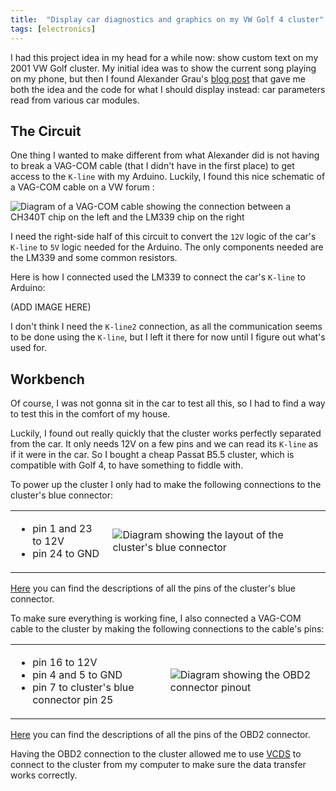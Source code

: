 ```yaml
---
title:  "Display car diagnostics and graphics on my VW Golf 4 cluster"
tags: [electronics]
---
```


I had this project idea in my head for a while now: show custom text on my 2001 VW Golf cluster. My initial idea was to show the current song playing on my phone, but then I found Alexander Grau's [blog post](http://grauonline.de/wordpress/?p=74) that gave me both the idea and the code for what I should display instead: car parameters read from various car modules.

## The Circuit

One thing I wanted to make different from what Alexander did is not having to break a VAG-COM cable (that I didn't have in the first place) to get access to the `K-line` with my Arduino. Luckily, I found this nice schematic of a VAG-COM cable on a VW forum :

![Diagram of a VAG-COM cable showing the connection between a CH340T chip on the left and the LM339 chip on the right](/assets/images/cluster/cable-diagram.gif)

I need the right-side half of this circuit to convert the `12V` logic of the car's `K-line` to `5V` logic needed for the Arduino. The only components needed are the LM339 and some common resistors.

Here is how I connected used the LM339 to connect the car's `K-line` to Arduino:

(ADD IMAGE HERE)

I don't think I need the `K-line2` connection, as all the communication seems to be done using the `K-line`, but I left it there for now until I figure out what's used for.

## Workbench

Of course, I was not gonna sit in the car to test all this, so I had to find a way to test this in the comfort of my house.

Luckily, I found out really quickly that the cluster works perfectly separated from the car. It only needs 12V on a few pins and we can read its `K-line` as if it were in the car. So I bought a cheap Passat B5.5 cluster, which is compatible with Golf 4, to have something to fiddle with.

To power up the cluster I only had to make the following connections to the cluster's blue connector:

|  |  |
| ----------- | ------- |
| <ul><li>pin 1 and 23 to 12V</li><li>pin 24 to GND</li></ul> | <img alt="Diagram showing the layout of the cluster's blue connector" class="sideImage" src="/assets/images/cluster/blue-connector.png" /> |

[Here](https://gist.github.com/surdu/f1fda10304ec736ab188c04226ff0140#file-cluster-blue-connector) you can find the descriptions of all the pins of the cluster's blue connector.

To make sure everything is working fine, I also connected a VAG-COM cable to the cluster by making the following connections to the cable's pins:

|  |  |
| ----------- | ------- |
| <ul><li>pin 16 to 12V</li><li>pin 4 and 5 to GND</li><li>pin 7 to cluster's blue connector pin 25</li></ul> | <img alt="Diagram showing the OBD2 connector pinout" class="sideImage" src="/assets/images/cluster/obd2-pinout.png" /> |

[Here](https://gist.github.com/surdu/f1fda10304ec736ab188c04226ff0140#file-obd2) you can find the descriptions of all the pins of the OBD2 connector.

Having the OBD2 connection to the cluster allowed me to use [VCDS](https://www.ross-tech.com/vag-com/) to connect to the cluster from my computer to make sure the data transfer works correctly.
